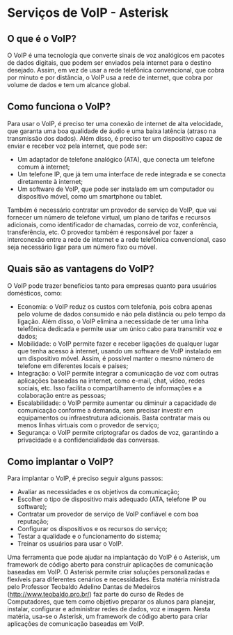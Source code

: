 # Serviços de VoIP - Asterisk


## O que é o VoIP?
O VoIP é uma tecnologia que converte sinais de voz analógicos em pacotes de dados digitais, que podem ser enviados pela internet para o destino desejado. Assim, em vez de usar a rede telefônica convencional, que cobra por minuto e por distância, o VoIP usa a rede de internet, que cobra por volume de dados e tem um alcance global.

## Como funciona o VoIP?
Para usar o VoIP, é preciso ter uma conexão de internet de alta velocidade, que garanta uma boa qualidade de áudio e uma baixa latência (atraso na transmissão dos dados). Além disso, é preciso ter um dispositivo capaz de enviar e receber voz pela internet, que pode ser:

- Um adaptador de telefone analógico (ATA), que conecta um telefone comum à internet;
- Um telefone IP, que já tem uma interface de rede integrada e se conecta diretamente à internet;
- Um software de VoIP, que pode ser instalado em um computador ou dispositivo móvel, como um smartphone ou tablet.

Também é necessário contratar um provedor de serviço de VoIP, que vai fornecer um número de telefone virtual, um plano de tarifas e recursos adicionais, como identificador de chamadas, correio de voz, conferência, transferência, etc. O provedor também é responsável por fazer a interconexão entre a rede de internet e a rede telefônica convencional, caso seja necessário ligar para um número fixo ou móvel.

## Quais são as vantagens do VoIP?
O VoIP pode trazer benefícios tanto para empresas quanto para usuários domésticos, como:

- Economia: o VoIP reduz os custos com telefonia, pois cobra apenas pelo volume de dados consumido e não pela distância ou pelo tempo da ligação. Além disso, o VoIP elimina a necessidade de ter uma linha telefônica dedicada e permite usar um único cabo para transmitir voz e dados;
- Mobilidade: o VoIP permite fazer e receber ligações de qualquer lugar que tenha acesso à internet, usando um software de VoIP instalado em um dispositivo móvel. Assim, é possível manter o mesmo número de telefone em diferentes locais e países;
- Integração: o VoIP permite integrar a comunicação de voz com outras aplicações baseadas na internet, como e-mail, chat, vídeo, redes sociais, etc. Isso facilita o compartilhamento de informações e a colaboração entre as pessoas;
- Escalabilidade: o VoIP permite aumentar ou diminuir a capacidade de comunicação conforme a demanda, sem precisar investir em equipamentos ou infraestrutura adicionais. Basta contratar mais ou menos linhas virtuais com o provedor de serviço;
- Segurança: o VoIP permite criptografar os dados de voz, garantindo a privacidade e a confidencialidade das conversas.

## Como implantar o VoIP?
Para implantar o VoIP, é preciso seguir alguns passos:

- Avaliar as necessidades e os objetivos da comunicação;
- Escolher o tipo de dispositivo mais adequado (ATA, telefone IP ou software);
- Contratar um provedor de serviço de VoIP confiável e com boa reputação;
- Configurar os dispositivos e os recursos do serviço;
- Testar a qualidade e o funcionamento do sistema;
- Treinar os usuários para usar o VoIP.

Uma ferramenta que pode ajudar na implantação do VoIP é o Asterisk, um framework de código aberto para construir aplicações de comunicação baseadas em VoIP. O Asterisk permite criar soluções personalizadas e flexíveis para diferentes cenários e necessidades. Esta matéria ministrada pelo Professor Teobaldo Adelino Dantas de Medeiros
(http://www.teobaldo.pro.br/) faz parte do curso de Redes de Computadores, que tem como objetivo preparar os alunos para planejar, instalar, configurar e administrar redes de dados, voz e imagem. Nesta matéria, usa-se o Asterisk, um framework de código aberto para criar aplicações de comunicação baseadas em VoIP.
